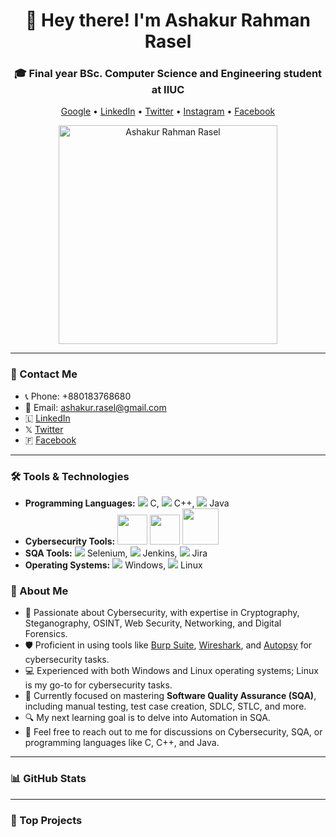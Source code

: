 <!-- Hey there! I'm Ashakur Rahman Rasel -->
<h1 align="center">👋 Hey there! I'm Ashakur Rahman Rasel</h1>

<h3 align="center">🎓 Final year BSc. Computer Science and Engineering student at IIUC</h3>

<p align="center">
  <a href="https://www.google.com/search?q=Ashakur+Rahman+Rasel">Google</a> •
  <a href="https://www.linkedin.com/in/ashakur-rahman-rasel">LinkedIn</a> •
  <a href="https://twitter.com/Rasel_vaiaa">Twitter</a> •
  <a href="https://www.instagram.com/Rasel_vaiaa">Instagram</a> •
  <a href="https://www.facebook.com/Raselvaiaa">Facebook</a>
</p>

<p align="center">
  <img src="https://i.ibb.co/vXRD4cw/Picsart-23-09-15-20-04-24-074.png" alt="Ashakur Rahman Rasel" width="350px">
</p>

---

### 📱 Contact Me

- 📞 Phone: +880183768680
- 📧 Email: ashakur.rasel@gmail.com
- 🇱 [LinkedIn](https://linkedin.com/in/ashakur-rahman-rasel)
- 𝕏 [Twitter](https://twitter.com/Rasel_vaiaa)
- 🇫 [Facebook](https://facebook.com/Raselvaiaa)

---

### 🛠️ Tools & Technologies

- **Programming Languages:** 
  <img src="https://img.icons8.com/color/48/000000/c-programming.png"/> C,
  <img src="https://img.icons8.com/color/48/000000/c-plus-plus-logo.png"/> C++,
  <img src="https://img.icons8.com/color/48/000000/java-coffee-cup-logo.png"/> Java
- **Cybersecurity Tools:** 
  [<img src="https://i.ibb.co/6ZbSgRm/burp-suite-alt-macos-bigsur-icon-190317.png" width="48px"/>](https://portswigger.net/burp)
  [<img src="https://i.ibb.co/qFHxZww/wireshark-22388.png" width="48px"/>](https://www.wireshark.org/)
  [<img src="https://i.ibb.co/jR8XN6c/autopsy-logo.png" width="58px"/>](https://www.sleuthkit.org/autopsy/)
- **SQA Tools:** 
  <img src="https://img.icons8.com/color/48/000000/selenium-test-automation.png"/> Selenium,
  <img src="https://img.icons8.com/color/48/000000/jenkins.png"/> Jenkins,
  <img src="https://img.icons8.com/color/48/000000/jira.png"/> Jira
- **Operating Systems:** 
  <img src="https://img.icons8.com/color/48/000000/windows-10.png"/> Windows,
  <img src="https://img.icons8.com/color/48/000000/linux.png"/> Linux

### 🚀 About Me

- 🌟 Passionate about Cybersecurity, with expertise in Cryptography, Steganography, OSINT, Web Security, Networking, and Digital Forensics.
- 🛡️ Proficient in using tools like [Burp Suite](https://portswigger.net/burp), [Wireshark](https://www.wireshark.org/), and [Autopsy](https://www.sleuthkit.org/autopsy/) for cybersecurity tasks.
- 💻 Experienced with both Windows and Linux operating systems; Linux is my go-to for cybersecurity tasks.
- 🌱 Currently focused on mastering **Software Quality Assurance (SQA)**, including manual testing, test case creation, SDLC, STLC, and more.
- 🔍 My next learning goal is to delve into Automation in SQA.
- 💬 Feel free to reach out to me for discussions on Cybersecurity, SQA, or programming languages like C, C++, and Java.

---

### 📊 GitHub Stats

---

### 🌟 Top Projects

